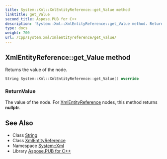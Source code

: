 ```yaml
---
title: System::Xml::XmlEntityReference::get_Value method
linktitle: get_Value
second_title: Aspose.PUB for C++
description: 'System::Xml::XmlEntityReference::get_Value method. Returns the value of the node in C++.'
type: docs
weight: 700
url: /cpp/system.xml/xmlentityreference/get_value/
---
```

## XmlEntityReference::get_Value method


Returns the value of the node.

```cpp
String System::Xml::XmlEntityReference::get_Value() override
```


### ReturnValue

The value of the node. For [XmlEntityReference](../) nodes, this method returns **nullptr**.

## See Also

* Class [String](../../../system/string/)
* Class [XmlEntityReference](../)
* Namespace [System::Xml](../../)
* Library [Aspose.PUB for C++](../../../)
